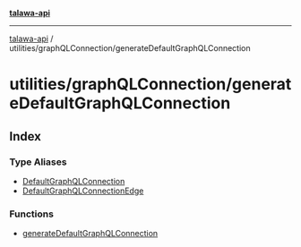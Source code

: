 [**talawa-api**](../../../README.md)

***

[talawa-api](../../../modules.md) / utilities/graphQLConnection/generateDefaultGraphQLConnection

# utilities/graphQLConnection/generateDefaultGraphQLConnection

## Index

### Type Aliases

- [DefaultGraphQLConnection](type-aliases/DefaultGraphQLConnection.md)
- [DefaultGraphQLConnectionEdge](type-aliases/DefaultGraphQLConnectionEdge.md)

### Functions

- [generateDefaultGraphQLConnection](functions/generateDefaultGraphQLConnection.md)
